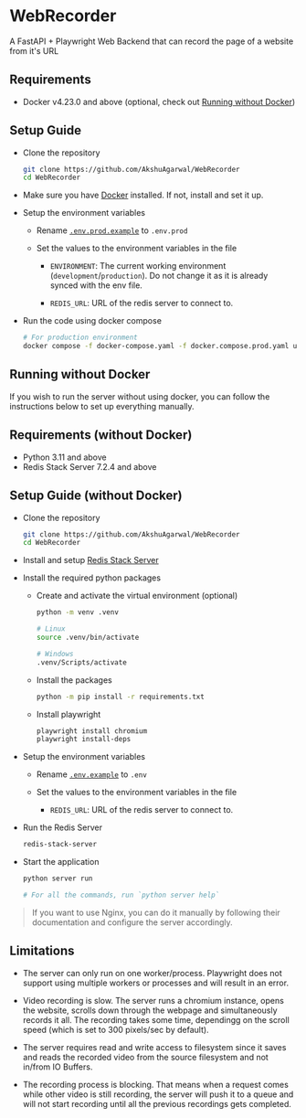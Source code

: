 # WebRecorder
A FastAPI + Playwright Web Backend that can record the page of a website from it's URL


## Requirements
- Docker v4.23.0 and above (optional, check out [Running without Docker](#running-without-docker))


## Setup Guide
- Clone the repository

    ```bash
    git clone https://github.com/AkshuAgarwal/WebRecorder
    cd WebRecorder
    ```

- Make sure you have [Docker](https://docker.com) installed. If not, install and set it up.

- Setup the environment variables
    - Rename [`.env.prod.example`](./.env.prod.example) to `.env.prod`

    - Set the values to the environment variables in the file
        - `ENVIRONMENT`: The current working environment (`development`/`production`). Do not change it as it is already synced with the env file.

        - `REDIS_URL`: URL of the redis server to connect to.

- Run the code using docker compose

    ```bash
    # For production environment
    docker compose -f docker-compose.yaml -f docker.compose.prod.yaml up
    ```


## Running without Docker

If you wish to run the server without using docker, you can follow the instructions below to set up everything manually.

## Requirements (without Docker)

- Python 3.11 and above
- Redis Stack Server 7.2.4 and above


## Setup Guide (without Docker)
- Clone the repository

    ```bash
    git clone https://github.com/AkshuAgarwal/WebRecorder
    cd WebRecorder
    ```

- Install and setup [Redis Stack Server](https://redis.io/docs/latest/operate/oss_and_stack/install/install-stack/)

- Install the required python packages
    - Create and activate the virtual environment (optional)

        ```bash
        python -m venv .venv
        
        # Linux
        source .venv/bin/activate

        # Windows
        .venv/Scripts/activate
        ```
    
    - Install the packages

        ```bash
        python -m pip install -r requirements.txt
        ```

    - Install playwright

        ```bash
        playwright install chromium
        playwright install-deps
        ```

- Setup the environment variables
    - Rename [`.env.example`](./.env.example) to `.env`

    - Set the values to the environment variables in the file
        - `REDIS_URL`: URL of the redis server to connect to.

- Run the Redis Server

    ```bash
    redis-stack-server
    ```

- Start the application

    ```bash
    python server run

    # For all the commands, run `python server help`
    ```

> If you want to use Nginx, you can do it manually by following their documentation and configure the server accordingly.


## Limitations

- The server can only run on one worker/process. Playwright does not support using multiple workers or processes and will result in an error.

- Video recording is slow. The server runs a chromium instance, opens the website, scrolls down through the webpage and simultaneously records it all. The recording takes some time, dependingg on the scroll speed (which is set to 300 pixels/sec by default).

- The server requires read and write access to filesystem since it saves and reads the recorded video from the source filesystem and not in/from IO Buffers.

- The recording process is blocking. That means when a request comes while other video is still recording, the server will push it to a queue and will not start recording until all the previous recordings gets completed.
